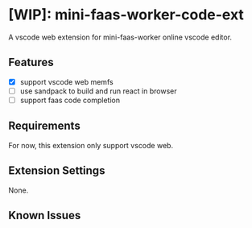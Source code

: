 # [WIP]: mini-faas-worker-code-ext

A vscode web extension for mini-faas-worker online vscode editor.

## Features

* [x] support vscode web memfs
* [ ] use sandpack to build and run react in browser
* [ ] support faas code completion

## Requirements
For now, this extension only support vscode web.

## Extension Settings
None.

## Known Issues


<!-- ## Release Notes

--- -->
